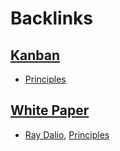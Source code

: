 
# Backlinks
## [Kanban](<Kanban.md>)
- [Principles](<Principles.md>)

## [White Paper](<White Paper.md>)
- [Ray Dalio](<Ray Dalio.md>), [Principles](<Principles.md>)

